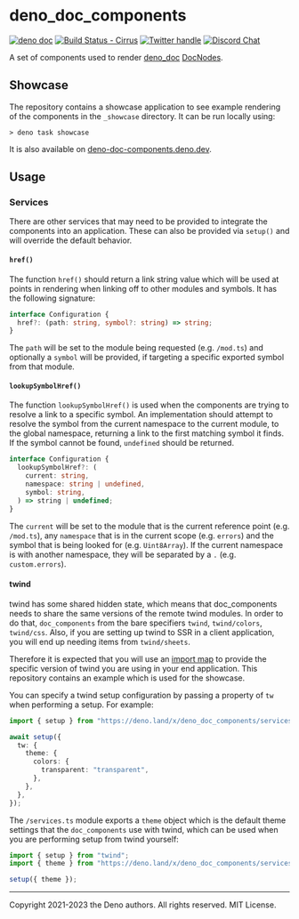 # deno_doc_components

[![deno doc](https://doc.deno.land/badge.svg)](https://doc.deno.land/https://deno.land/x/deno_doc_components/mod.ts)
[![Build Status - Cirrus][]][Build status] [![Twitter handle][]][Twitter badge]
[![Discord Chat](https://img.shields.io/discord/684898665143206084?logo=discord&style=social)](https://discord.gg/deno)

A set of components used to render [deno_doc](https://deno.land/x/deno_doc)
[DocNodes](https://doc.deno.land/https://deno.land/x/deno_doc/lib/types.d.ts/~/DocNode).

## Showcase

The repository contains a showcase application to see example rendering of the
components in the `_showcase` directory. It can be run locally using:

```
> deno task showcase
```

It is also available on
[deno-doc-components.deno.dev](https://deno-doc-components.deno.dev/).

## Usage

### Services

There are other services that may need to be provided to integrate the
components into an application. These can also be provided via `setup()` and
will override the default behavior.

#### `href()`

The function `href()` should return a link string value which will be used at
points in rendering when linking off to other modules and symbols. It has the
following signature:

```ts
interface Configuration {
  href?: (path: string, symbol?: string) => string;
}
```

The `path` will be set to the module being requested (e.g. `/mod.ts`) and
optionally a `symbol` will be provided, if targeting a specific exported symbol
from that module.

#### `lookupSymbolHref()`

The function `lookupSymbolHref()` is used when the components are trying to
resolve a link to a specific symbol. An implementation should attempt to resolve
the symbol from the current namespace to the current module, to the global
namespace, returning a link to the first matching symbol it finds. If the symbol
cannot be found, `undefined` should be returned.

```ts
interface Configuration {
  lookupSymbolHref?: (
    current: string,
    namespace: string | undefined,
    symbol: string,
  ) => string | undefined;
}
```

The `current` will be set to the module that is the current reference point
(e.g. `/mod.ts`), any `namespace` that is in the current scope (e.g. `errors`)
and the symbol that is being looked for (e.g. `Uint8Array`). If the current
namespace is with another namespace, they will be separated by a `.` (e.g.
`custom.errors`).

#### twind

twind has some shared hidden state, which means that doc_components needs to
share the same versions of the remote twind modules. In order to do that,
`doc_components` from the bare specifiers `twind`, `twind/colors`, `twind/css`.
Also, if you are setting up twind to SSR in a client application, you will end
up needing items from `twind/sheets`.

Therefore it is expected that you will use an
[import map](https://deno.land/manual/node/import_maps) to provide the specific
version of twind you are using in your end application. This repository contains
an example which is used for the showcase.

You can specify a twind setup configuration by passing a property of `tw` when
performing a setup. For example:

```ts
import { setup } from "https://deno.land/x/deno_doc_components/services.ts";

await setup({
  tw: {
    theme: {
      colors: {
        transparent: "transparent",
      },
    },
  },
});
```

The `/services.ts` module exports a `theme` object which is the default theme
settings that the `doc_components` use with twind, which can be used when you
are performing setup from twind yourself:

```ts
import { setup } from "twind";
import { theme } from "https://deno.land/x/deno_doc_components/services.ts";

setup({ theme });
```

---

Copyright 2021-2023 the Deno authors. All rights reserved. MIT License.

[Build Status - Cirrus]: https://github.com/denoland/doc_components/workflows/ci/badge.svg?branch=main&event=push
[Build status]: https://github.com/denoland/doc_components/actions
[Twitter badge]: https://twitter.com/intent/follow?screen_name=deno_land
[Twitter handle]: https://img.shields.io/twitter/follow/deno_land.svg?style=social&label=Follow
